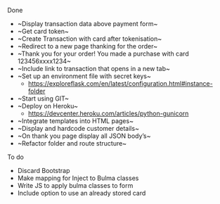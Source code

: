 Done
- ~Display transaction data above payment form~
- ~Get card token~
- ~Create Transaction with card after tokenisation~
- ~Redirect to a new page thanking for the order~
- ~Thank you for your order! You made a purchase with card 123456xxxx1234~
- ~Include link to transaction that opens in a new tab~
- ~Set up an environment file with secret keys~
    - https://exploreflask.com/en/latest/configuration.html#instance-folder
- ~Start using GIT~
- ~Deploy on Heroku~
    - https://devcenter.heroku.com/articles/python-gunicorn
- ~Integrate templates into HTML pages~
- ~Display and hardcode customer details~
- ~On thank you page display all JSON body’s~
- ~Refactor folder and route structure~

To do
- Discard Bootstrap
- Make mapping for Inject to Bulma classes
- Write JS to apply bulma classes to form
- Include option to use an already stored card